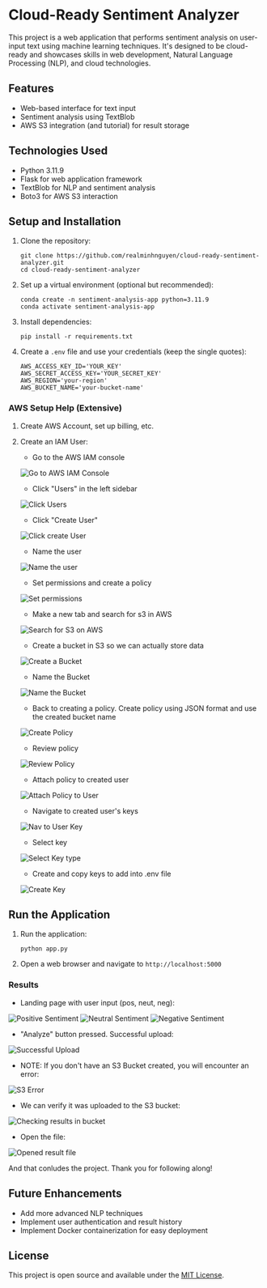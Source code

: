 # Cloud-Ready Sentiment Analyzer

This project is a web application that performs sentiment analysis on user-input text using machine learning techniques. It's designed to be cloud-ready and showcases skills in web development, Natural Language Processing (NLP), and cloud technologies.

## Features

- Web-based interface for text input
- Sentiment analysis using TextBlob
- AWS S3 integration (and tutorial) for result storage

## Technologies Used

- Python 3.11.9
- Flask for web application framework
- TextBlob for NLP and sentiment analysis
- Boto3 for AWS S3 interaction

## Setup and Installation

1. Clone the repository:
   ```
   git clone https://github.com/realminhnguyen/cloud-ready-sentiment-analyzer.git
   cd cloud-ready-sentiment-analyzer
   ```

2. Set up a virtual environment (optional but recommended):
   ```
   conda create -n sentiment-analysis-app python=3.11.9
   conda activate sentiment-analysis-app
   ```

3. Install dependencies:
   ```
   pip install -r requirements.txt
   ```

4. Create a `.env` file and use your credentials (keep the single quotes):
    ```
    AWS_ACCESS_KEY_ID='YOUR_KEY'
    AWS_SECRET_ACCESS_KEY='YOUR_SECRET_KEY'
    AWS_REGION='your-region'
    AWS_BUCKET_NAME='your-bucket-name'
    ```
### AWS Setup Help (Extensive)

1. Create AWS Account, set up billing, etc.

2. Create an IAM User:
   - Go to the AWS IAM console
   
   ![Go to AWS IAM Console](Images/0.1-navtoIAMconsole.png)

   - Click "Users" in the left sidebar

   ![Click Users](Images/0.2-navtoUsers.png)
   
   - Click "Create User" 

   ![Click create User](Images/0.3-navtoCreateuser.png)

   - Name the user

   ![Name the user](Images/0.4-nameUser.png)

   - Set permissions and create a policy

   ![Set permissions](Images/0.5-setPermissions.png)

   - Make a new tab and search for s3 in AWS

   ![Search for S3 on AWS](Images/0.7-navtoS3.png)
   - Create a bucket in S3 so we can actually store data

   ![Create a Bucket](Images/0.8-createBucket.png)
   - Name the Bucket

   ![Name the Bucket](Images/0.9-nameBucket.png)
   - Back to creating a policy. Create policy using JSON format and use the created bucket name

   ![Create Policy](Images/1.0-createPolicy.png)
   - Review policy

   ![Review Policy](Images/1.1-reviewPolicy.png)
   - Attach policy to created user

   ![Attach Policy to User](Images/1.2-attachPolicy.png)
   - Navigate to created user's keys

   ![Nav to User Key](Images/1.3-navtoKey.png)
   - Select key

   ![Select Key type](Images/1.4-keySelect.png)
   - Create and copy keys to add into .env file

   ![Create Key](Images/1.5-keyCreated.png)
   

## Run the Application

1. Run the application:
   ```
   python app.py
   ```

2. Open a web browser and navigate to `http://localhost:5000`

### Results

- Landing page with user input (pos, neut, neg):

![Positive Sentiment](Images/SentimentPositive.png)
![Neutral Sentiment](Images/SentimentNeutral.png)
![Negative Sentiment](Images/SentimentNegative.png)

- "Analyze" button pressed. Successful upload:

![Successful Upload](Images/s3uploadSuccess.png)

- NOTE: If you don't have an S3 Bucket created, you will encounter an error:

![S3 Error](Images/s3error-nobucketoruser.png)

- We can verify it was uploaded to the S3 bucket:

![Checking results in bucket](Images/sentimentresultPage.png)

- Open the file:

![Opened result file](Images/sentimentResult.png)

And that conludes the project. Thank you for following along!

## Future Enhancements

- Add more advanced NLP techniques
- Implement user authentication and result history
- Implement Docker containerization for easy deployment


## License

This project is open source and available under the [MIT License](LICENSE).